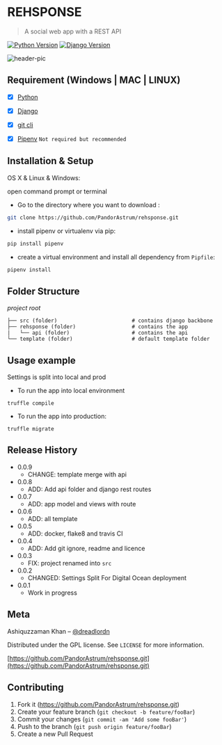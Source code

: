 # REHSPONSE
> A social web app with a REST API

[![Python Version][python-image]][python-url]
[![Django Version][django-image]][django-url]



![header-pic]

## Requirement (Windows | MAC | LINUX)
- [x] [Python](https://www.python.org/)
- [x] [Django](https://www.djangoproject.com/)
- [x] [git cli](https://git-scm.com/downloads)
- [x] [Pipenv]() ``Not required but recommended``


## Installation & Setup

OS X & Linux & Windows:

open command prompt or terminal 

* Go to the directory where you want to download :

```bash
git clone https://github.com/PandorAstrum/rehsponse.git
```
* install pipenv or virtualenv via pip:
```bash
pip install pipenv
```
* create a virtual environment and install all dependency from ```Pipfile```:
```bash
pipenv install
```

## Folder Structure
*project root*

    ├── src (folder)                        # contains django backbone
    ├── rehsponse (folder)                  # contains the app
    |   └── api (folder)                    # contains the api
    └── template (folder)                   # default template folder

## Usage example

Settings is split into local and prod 

- To run the app into local environment

```
truffle compile
```

- To run the app into production:
```
truffle migrate
```


## Release History

* 0.0.9
    * CHANGE: template merge with api
* 0.0.8
    * ADD: Add api folder and django rest routes
* 0.0.7
    * ADD: app model and views with route
* 0.0.6
    * ADD: all template
* 0.0.5
    * ADD: docker, flake8 and travis CI
* 0.0.4
    * ADD: Add git ignore, readme and licence
* 0.0.3
    * FIX: project renamed into ``src``
* 0.0.2
    * CHANGED: Settings Split For Digital Ocean deployment
* 0.0.1
    * Work in progress

## Meta

Ashiquzzaman Khan – [@dreadlordn](https://twitter.com/dreadlordn)

Distributed under the GPL license. See ``LICENSE`` for more information.

[https://github.com/PandorAstrum/rehsponse.git](https://github.com/PandorAstrum/rehsponse.git)

## Contributing

1. Fork it (<https://github.com/PandorAstrum/rehsponse.git>)
2. Create your feature branch (`git checkout -b feature/fooBar`)
3. Commit your changes (`git commit -am 'Add some fooBar'`)
4. Push to the branch (`git push origin feature/fooBar`)
5. Create a new Pull Request

<!-- Markdown link & img dfn's -->
[python-image]: https://img.shields.io/badge/Python-3.6-yellowgreen.svg?style=flat-square&logo=python
[python-url]: https://www.python.org/

[django-image]: https://img.shields.io/badge/Django-3.0-orange.svg?style=flat-square&logo=django
[django-url]: https://www.djangoproject.com/
[npm-downloads]: https://img.shields.io/npm/dm/datadog-metrics.svg?style=flat-square

[travis-image]: https://travis-ci.org/PandorAstrum/_vault.svg?branch=master
[travis-url]: https://travis-ci.org/PandorAstrum/_vault

[appveyor-image]: https://ci.appveyor.com/api/projects/status/8dxrtild5jew79pq?svg=true
[appveyor-url]: https://ci.appveyor.com/project/PandorAstrum/vault

[ReadTheDoc]: https://github.com/yourname/yourproject/wiki

<!-- Header Pictures and Other media-->
[header-pic]: Readme_Template/header.png
